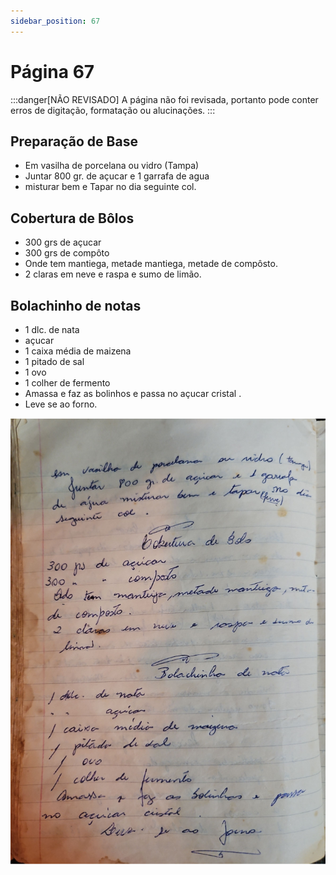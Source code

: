 ```yaml
---
sidebar_position: 67
---
```

# Página 67
:::danger[NÃO REVISADO]
A página não foi revisada, portanto pode conter erros de digitação, formatação ou alucinações.
:::
## Preparação de Base
- Em vasilha de porcelana ou vidro (Tampa)
- Juntar 800 gr. de açucar e 1 garrafa de agua
- misturar bem e Tapar no dia seguinte col.

## Cobertura de Bôlos
- 300 grs de açucar
- 300 grs de compôto
- Onde tem mantiega, metade mantiega, metade de compôsto.
- 2 claras em neve e raspa e sumo de limão.

## Bolachinho de notas
- 1 dlc. de nata
- açucar
- 1 caixa média de maizena
- 1 pitado de sal
- 1 ovo
- 1 colher de fermento
- Amassa e faz as bolinhos e passa no açucar cristal .
- Leve se ao forno.

![imagem base](./images/page_67.png)